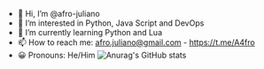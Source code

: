
- 👋 Hi, I’m @afro-juliano
- 👀 I’m interested in Python, Java Script and DevOps
- 🌱 I’m currently learning Python and Lua
- 📫 How to reach me: afro.juliano@gmail.com - https://t.me/A4fro
- 😀 Pronouns: He/Him
![Anurag's GitHub stats](https://github-readme-stats.vercel.app/api?username=afro-juliano&theme=dark&show_icons=true)
